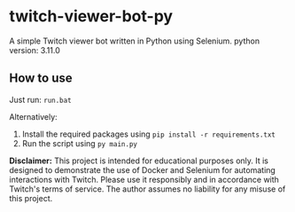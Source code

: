 # twitch-viewer-bot-py
A simple Twitch viewer bot written in Python using Selenium.
python version: 3.11.0

## How to use
Just run: `run.bat`

Alternatively:
1. Install the required packages using `pip install -r requirements.txt`
2. Run the script using `py main.py`

**Disclaimer:**
This project is intended for educational purposes only. 
It is designed to demonstrate the use of Docker and Selenium for automating interactions with Twitch. 
Please use it responsibly and in accordance with Twitch's terms of service.
The author assumes no liability for any misuse of this project.